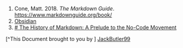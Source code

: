 1. Cone, Matt. 2018.  *The Markdown Guide*.  https://www.markdownguide.org/book/
2. [Obsidian](https://www.markdownguide.org/tools/obsidian/)
3. [# The History of Markdown: A Prelude to the No-Code Movement](https://www.taskade.com/blog/markdown-history/) 



















[^This Document brought to you by ] [JackButler99](https://github.com/JackButler99)

